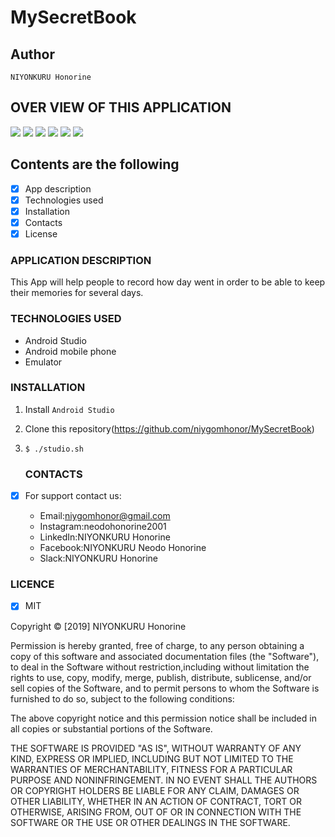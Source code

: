 
# MySecretBook

## Author 

`NIYONKURU Honorine`

## OVER VIEW OF THIS APPLICATION
<img src="photoes/loginInterface.png">
<img src="photoes/signupFace.png">
<img src="photoes/firstface.png">
<img src="photoes/secondface.png">
<img src="photoes/thirdface.png">
<img src="photoes/forthface.png">


## Contents are the following
  - [x] App description
  - [x]  Technologies used
  - [x]  Installation
  - [x]  Contacts
  - [x]  License
  
  ### APPLICATION DESCRIPTION
  
This App will help people to record how day went in order to be
 able to keep their memories for several days.
  
 ### TECHNOLOGIES USED
 

 + Android Studio
 + Android mobile phone
 + Emulator

  
  ### INSTALLATION
 
 1. Install  `Android Studio`
 2. Clone this repository(https://github.com/niygomhonor/MySecretBook)
 3. `$ ./studio.sh`

    ### CONTACTS
  
  
- [X]  For support contact us:

     +  Email:niygomhonor@gmail.com
     +  Instagram:neodohonorine2001
     +  LinkedIn:NIYONKURU Honorine
     +  Facebook:NIYONKURU Neodo Honorine
     +  Slack:NIYONKURU Honorine

### LICENCE
- [x] MIT

Copyright &copy; [2019] NIYONKURU Honorine

Permission is hereby granted, free of charge, to any person obtaining a copy of this software and associated documentation files (the "Software"),
 to deal in the Software without restriction,including without limitation the rights to use, 
 copy, modify, merge, publish, distribute, sublicense, and/or sell copies of the Software, and to permit persons to whom the Software is furnished to do so,
  subject to the following conditions:

The above copyright notice and this permission notice shall be included in all copies or substantial portions of the Software.

THE SOFTWARE IS PROVIDED "AS IS", WITHOUT WARRANTY OF ANY KIND, EXPRESS OR IMPLIED, INCLUDING BUT NOT LIMITED TO THE WARRANTIES OF MERCHANTABILITY, 
FITNESS FOR A PARTICULAR PURPOSE AND NONINFRINGEMENT. IN NO EVENT SHALL THE AUTHORS OR COPYRIGHT HOLDERS BE LIABLE FOR ANY CLAIM, DAMAGES OR OTHER LIABILITY,
 WHETHER IN AN ACTION OF CONTRACT, TORT OR OTHERWISE, ARISING FROM, OUT OF OR IN CONNECTION WITH THE SOFTWARE OR THE USE OR OTHER DEALINGS IN THE SOFTWARE.
